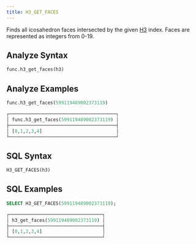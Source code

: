 ```yaml
---
title: H3_GET_FACES
---
```


Finds all icosahedron faces intersected by the given [H3](https://eng.uber.com/h3/) index. Faces are represented as integers from 0-19.

## Analyze Syntax

```python
func.h3_get_faces(h3)
```

## Analyze Examples

```python
func.h3_get_faces(599119489002373119)

┌───────────────────────────────────────┐
│ func.h3_get_faces(599119489002373119) │
├───────────────────────────────────────┤
│ [0,1,2,3,4]                           │
└───────────────────────────────────────┘
```

## SQL Syntax

```sql
H3_GET_FACES(h3)
```

## SQL Examples

```sql
SELECT H3_GET_FACES(599119489002373119);

┌──────────────────────────────────┐
│ h3_get_faces(599119489002373119) │
├──────────────────────────────────┤
│ [0,1,2,3,4]                      │
└──────────────────────────────────┘
```